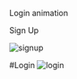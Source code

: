 Login animation

Sign Up

![signup](https://github.com/cyruu/JavaScript/assets/133951860/75af6e1c-c11b-44ba-bbc3-150aa2376bf2)

#Login
![login](https://github.com/cyruu/JavaScript/assets/133951860/f3a21e10-aea4-4229-9447-90706ec927ea)
